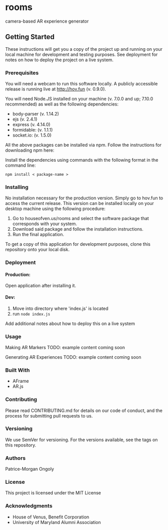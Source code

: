 # rooms

camera-based AR experience generator

## Getting Started
These instructions will get you a copy of the project up and running on your local machine for development and testing purposes. See deployment for notes on how to deploy the project on a live system.

### Prerequisites
You will need a webcam to run this software locally. A publicly accessible release is running live at http://hov.fun (v. 0.9.0).

You will need Node.JS installed on your machine (v. 7.0.0 and up; 7.10.0 recommended) as well as the following dependencies:

* body-parser  (v. 1.14.2)
* ejs (v. 2.4.1)
* express (v. 4.14.0)
* formidable: (v. 1.1.1)
* socket.io: (v. 1.5.0)

All the above packages can be installed via npm. Follow the instructions for downloading npm here:

Install the dependencies using commands with the following format in the command line:
```
npm install < package-name >
```

### Installing
No installation necessary for the production version. Simply go to hov.fun to access the current release. This version can be installed locally on your desktop machine using the following procedure:
1. Go to houseofven.us/rooms and select the software package that corresponds with your system.
2. Download said package and follow the installation instructions.
3. Run the final application.

To get a copy of this application for development purposes, clone this repository onto your local disk.


### Deployment
#### Production:

Open application after installing it.

#### Dev:
1. Move into directory where 'index.js' is located
2. run `node index.js`

Add additional notes about how to deploy this on a live system

### Usage
Making AR Markers
TODO: example content coming soon

Generating AR Experiences
TODO: example content coming soon

### Built With
* AFrame
* AR.js

### Contributing
Please read CONTRIBUTING.md for details on our code of conduct, and the process for submitting pull requests to us.

### Versioning
We use SemVer for versioning. For the versions available, see the tags on this repository.

### Authors
Patrice-Morgan Ongoly

### License
This project is licensed under the MIT License

### Acknowledgments
* House of Venus, Benefit Corporation
* University of Maryland Alumni Association
